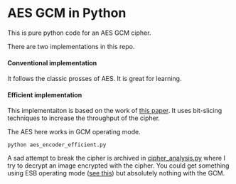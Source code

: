 # AES GCM in Python

This is pure python code for an AES GCM cipher.

There are two implementations in this repo.

#### Conventional implementation
It follows the classic prosses of AES.
It is great for learning.

#### Efficient implementation
This implementaiton is based on the work of [this paper](fast_aes.pdf).
It uses bit-slicing techniques to increase the throughput of the cipher.

The AES here works in GCM operating mode.

`python aes_encoder_efficient.py
`

A sad attempt to break the cipher is archived in [cipher_analysis.py](cipher_analysis.py) where I try
to decrypt an image encrypted with the cipher. You could get something using ESB operating mode ([see this](cipher_text_rgb.bmp)) but
absolutely nothing with the GCM.

